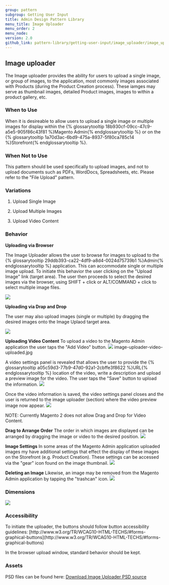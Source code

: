 ```yaml
---
group: pattern
subgroup: Getting User Input
title: Admin Design Pattern Library
menu_title: Image Uploader
menu_order: 2
menu_node:
version: 2.0
github_link: pattern-library/getting-user-input/image_uploader/image_uploader.md
---
```


## Image uploader
The Image uploader provides the ability for users to upload a single image, or group of images, to the application, most commonly images associated with Products (during the Product Creation process). These iamges may serve as thumbnail images, detailed Product images, images to within a product gallery, etc.  


<h3 id="whentouse">When to Use</h3>
When it is desireable to allow users to upload a single image or multiple images for display within the {% glossarytooltip 18b930cf-09cc-47c9-a5e5-905f86c43f81 %}Magento Admin{% endglossarytooltip %} or on the {% glossarytooltip 1a70d3ac-6bd9-475a-8937-5f80ca785c14 %}Storefront{% endglossarytooltip %}.


<h3 id="whennottouse">When Not to Use</h3>
This pattern should be used specifically to upload images, and not to upload documents such as PDFs, WordDocs, Spreadsheets, etc. Please refer to the "File Upload" pattern.


<h3 id="variations">Variations</h3>

1. Upload Single Image

2. Upload Multiple Images

3. Upload Video Content


<h3 id="behavior">Behavior</h3>

**Uploading via Browser**

The Image Uploader allows the user to browse for images to upload to the {% glossarytooltip 29ddb393-ca22-4df9-a8d4-0024d75739b1 %}Admin{% endglossarytooltip %} application. This can accommodate single or multiple image upload. To initiate this behavior the user clicking on the "Upload Image" link (target area). The user then proceeds to select the desired images via the browser, using SHIFT + click or ALT/COMMAND + click to select multiple image files.

<img src="img/image-uploader-browse.jpg">

**Uploading via Drap and Drop**

The user may also upload images (single or multiple) by dragging the desired images onto the Image Uplaod target area.

<img src="img/image-uploader-drag.jpg">

**Uploading Video Content**
To upload a video to the Magento Admin application the user taps the "Add Video" button. 
<img src="img/image-uploader-video-button.jpg">
image-uploader-video-uploaded.jpg

A video settings panel is revealed that allows the user to provide the {% glossarytooltip a05c59d3-77b9-47d0-92a1-2cbffe3f8622 %}URL{% endglossarytooltip %} location of the video, write a description and upload a preview image for the video. The user taps the "Save" button to upload the information.
<img src="img/image-uploader-video-panel.jpg">

Once the video information is saved, the video settings panel closes and the user is returned to the image uploader (section) where the video preview image now appear.
<img src="img/image-uploader-video-panel.jpg">

NOTE: Currently Magento 2 does not allow Drag and Drop for Video Content.

**Drag to Arrange Order**
The order in which images are displayed can be arranged by dragging the image or video to the desired position.
<img src="img/image-uploader-arrange.jpg">

**Image Settings**
In some areas of the Magento Admin application uploaded images my have additional settings that effect the display of these images on the Storefront (e.g. Product Creation). These settings can be accessed via the "gear" icon found on the image thumbnail.
<img src="img/image-uploader-settings.jpg">

**Deleting an Image**
Likewise, an image may be removed from the Magento Admin application by tapping the "trashcan" icon.
<img src="img/image-uploader-delete.jpg">


<h3 id="style">Dimensions</h3>
<img src="img/multi-image-uploader-style.jpg">



<h3 id="accessibility">Accessibility</h3>
To initiate the uploader, the buttons should follow button accessibility guidelines: [http://www.w3.org/TR/WCAG10-HTML-TECHS/#forms-graphical-buttons](http://www.w3.org/TR/WCAG10-HTML-TECHS/#forms-graphical-buttons)

In the browser upload window, standard behavior should be kept.


<h3 id="assets">Assets</h3>
PSD files can be found here:
<a href="src/Image_Video_Uploader.psd">Download Image Uploader PSD source</a>
